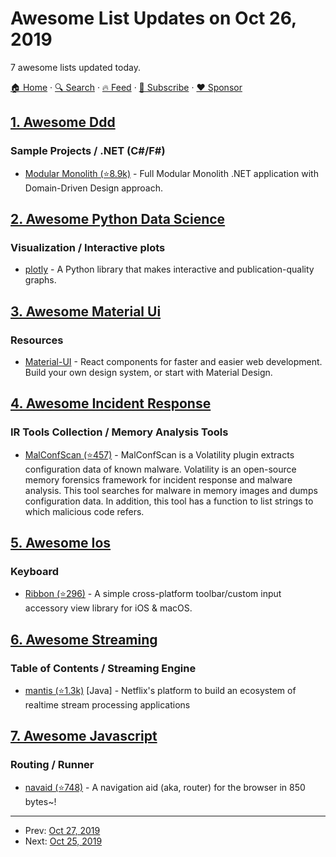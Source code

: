 # Awesome List Updates on Oct 26, 2019

7 awesome lists updated today.

[🏠 Home](/README.md) · [🔍 Search](https://www.trackawesomelist.com/search/) · [🔥 Feed](https://www.trackawesomelist.com/rss.xml) · [📮 Subscribe](https://trackawesomelist.us17.list-manage.com/subscribe?u=d2f0117aa829c83a63ec63c2f&id=36a103854c) · [❤️  Sponsor](https://github.com/sponsors/theowenyoung)



## [1. Awesome Ddd](/content/heynickc/awesome-ddd/README.md)

### Sample Projects / .NET (C#/F#)

*   [Modular Monolith (⭐8.9k)](https://github.com/kgrzybek/modular-monolith-with-ddd) - Full Modular Monolith .NET application with Domain-Driven Design approach.

## [2. Awesome Python Data Science](/content/krzjoa/awesome-python-data-science/README.md)

### Visualization / Interactive plots

*   [plotly](https://plot.ly/python/) - A Python library that makes interactive and publication-quality graphs.

## [3. Awesome Material Ui](/content/nadunindunil/awesome-material-ui/README.md)

### Resources

*   [Material-UI](https://material-ui.com/) - React components for faster and easier web development. Build your own design system, or start with Material Design.

## [4. Awesome Incident Response](/content/meirwah/awesome-incident-response/README.md)

### IR Tools Collection / Memory Analysis Tools

*   [MalConfScan (⭐457)](https://github.com/JPCERTCC/MalConfScan) - MalConfScan is a Volatility plugin extracts configuration data of known malware. Volatility is an open-source memory forensics framework for incident response and malware analysis. This tool searches for malware in memory images and dumps configuration data. In addition, this tool has a function to list strings to which malicious code refers.

## [5. Awesome Ios](/content/vsouza/awesome-ios/README.md)

### Keyboard

*   [Ribbon (⭐296)](https://github.com/chriszielinski/Ribbon) - A simple cross-platform toolbar/custom input accessory view library for iOS & macOS.

## [6. Awesome Streaming](/content/manuzhang/awesome-streaming/README.md)

### Table of Contents / Streaming Engine

*   [mantis (⭐1.3k)](https://github.com/Netflix/mantis) \[Java] - Netflix's platform to build an ecosystem of realtime stream processing applications

## [7. Awesome Javascript](/content/sorrycc/awesome-javascript/README.md)

### Routing / Runner

*   [navaid (⭐748)](https://github.com/lukeed/navaid) - A navigation aid (aka, router) for the browser in 850 bytes\~!

---

- Prev: [Oct 27, 2019](/content/2019/10/27/README.md)
- Next: [Oct 25, 2019](/content/2019/10/25/README.md)